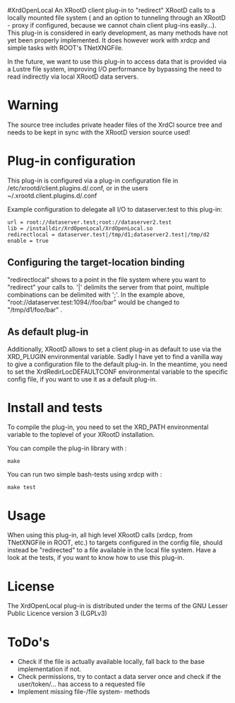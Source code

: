 #XrdOpenLocal 
An XRootD client plug-in to "redirect" XRootD calls to a locally mounted file system ( and an option to tunneling through an XRootD - proxy  if configured, because we cannot chain client plug-ins easily...).
This plug-in is considered in early development, as many methods have not yet been properly implemented. It does however work with xrdcp and simple tasks with ROOT's TNetXNGFile. 

In the future, we want to use this plug-in to access data that is provided via a Lustre file system, improving I/O performance by bypassing the need to read indirectly via local XRootD data servers.

# Warning
The source tree includes private header files of the XrdCl source tree and needs to be kept in sync with the XRootD version source used!

# Plug-in configuration

This plug-in is configured via a plug-in configuration file in /etc/xrootd/client.plugins.d/.conf, or in the users ~/.xrootd.client.plugins.d/.conf

Example configuration to delegate all I/O to dataserver.test to this plug-in:
```shell
url = root://dataserver.test;root://dataserver2.test
lib = /installdir/XrdOpenLocal/XrdOpenLocal.so
redirectlocal = dataserver.test|/tmp/d1;dataserver2.test|/tmp/d2      
enable = true
```
## Configuring the target-location binding

"redirectlocal" shows to a point in the file system where you want to "redirect" your calls to.
'|' delimits the server from that point, multiple combinations can be delimited with ';'.
In the example above, "root://dataserver.test:1094//foo/bar" would be changed to "/tmp/d1/foo/bar" .

## As default plug-in

Additionally, XRootD allows to set a client plug-in as default to use via the XRD_PLUGIN environmental variable.
Sadly I have yet to find a vanilla way to give a configuration file to the default plug-in.
In the meantime, you need to set the XrdRedirLocDEFAULTCONF environmental variable to the specific config file, if you want to use it as a default plug-in.

# Install and tests
To compile the plug-in, you need to set the XRD_PATH environmental variable to the toplevel of your XRootD installation.

You can compile the plug-in library with :
```shell
make
```
You can run two simple bash-tests using xrdcp with :
```shell
make test
```
# Usage
When using this plug-in, all high level XRootD calls (xrdcp, from TNetXNGFile in ROOT, etc.) to targets configured in the config file, should instead be "redirected" to a file available in the local file system.
Have a look at the tests, if you want to know how to use this plug-in.

# License
The XrdOpenLocal plug-in is distributed under the terms of the GNU Lesser Public Licence version 3 (LGPLv3)

# ToDo's
* Check if the file is actually available locally, fall back to the base implementation if not.
* Check permissions, try to contact a data server once and check if the user/token/... has access to a requested file
* Implement missing file-/file system- methods




